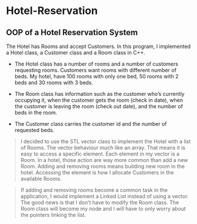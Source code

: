 # Hotel-Reservation
## OOP of a Hotel Reservation System

The Hotel has Rooms and accept Customers. In this program, I implemented a Hotel class, a Customer class and a Room class in C++.

 - The Hotel class has a number of rooms and a number of customers requesting rooms. Customers want rooms with different number of 
beds. My hotel, have 100 rooms with only one bed, 50 rooms with 2 beds 
and 30 rooms with 3 beds.

 - The Room class has information such as the customer who’s currently occupying it, when the customer gets the room (check in date), 
when the customer is leaving the room (check out date), and the number of beds in the room.

 - The Customer class carries the customer id and the number of requested beds. 
 
 > I decided to use the STL vector class to implement the Hotel with a list of Rooms. The vector behaviour much like an array. 
That means it is easy to access a specific element. Each element in my vector is a Room. In a hotel, those action are way more 
common than add a new Room. Adding and removing rooms means building new room in the hotel. Accessing the element is how I allocate
Customers in the available Rooms.

 > If adding and removing rooms become a common task in the application, I would implement a Linked List instead of using a vector. The 
good news is that I don’t have to modify the Room class. The Room class will become my node and I will have to only worry about the pointers 
linking the list.

